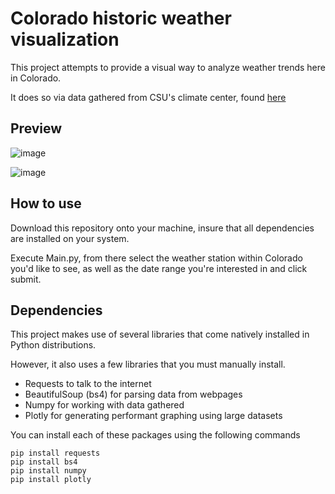 # Colorado historic weather visualization
This project attempts to provide a visual way to analyze weather trends here in Colorado.

It does so via data gathered from CSU's climate center, found [here](https://climate.colostate.edu/data_access_new.html)

## Preview

![image](https://github.com/Kaden-Patton/Fort-Collins-weather/assets/39076173/74c9c718-9c4d-4b61-833e-6db156cccd79)


![image](https://github.com/Kaden-Patton/Fort-Collins-weather/assets/39076173/814721f8-a8f9-44c5-b310-6a692732aea7)

## How to use

Download this repository onto your machine, insure that all dependencies are installed on your system.

Execute Main.py, from there select the weather station within Colorado you'd like to see, as well as the date range you're interested in and click submit.

## Dependencies

This project makes use of several libraries that come natively installed in Python distributions.

However, it also uses a few libraries that you must manually install.

* Requests to talk to the internet
* BeautifulSoup (bs4) for parsing data from webpages
* Numpy for working with data gathered
* Plotly for generating performant graphing using large datasets

You can install each of these packages using the following commands
```
pip install requests
pip install bs4
pip install numpy
pip install plotly
```
